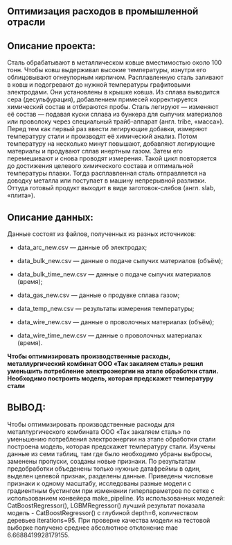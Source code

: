 
## Оптимизация расходов в промышленной отрасли

## Описание проекта: 

Сталь обрабатывают в металлическом ковше вместимостью около 100 тонн. Чтобы ковш выдерживал высокие температуры, изнутри его облицовывают огнеупорным кирпичом. Расплавленную сталь заливают в ковш и подогревают до нужной температуры графитовыми электродами. Они установлены в крышке ковша. Из сплава выводится сера (десульфурация), добавлением примесей корректируется химический состав и отбираются пробы. Сталь легируют — изменяют её состав — подавая куски сплава из бункера для сыпучих материалов или проволоку через специальный трайб-аппарат (англ. tribe, «масса»). Перед тем как первый раз ввести легирующие добавки, измеряют температуру стали и производят её химический анализ. Потом температуру на несколько минут повышают, добавляют легирующие материалы и продувают сплав инертным газом. Затем его перемешивают и снова проводят измерения. Такой цикл повторяется до достижения целевого химического состава и оптимальной температуры плавки. Тогда расплавленная сталь отправляется на доводку металла или поступает в машину непрерывной разливки. Оттуда готовый продукт выходит в виде заготовок-слябов (англ. slab, «плита»).

## Описание данных:

Данные состоят из файлов, полученных из разных источников:

- data_arc_new.csv — данные об электродах;

- data_bulk_new.csv — данные о подаче сыпучих материалов (объём);

- data_bulk_time_new.csv — данные о подаче сыпучих материалов (время);

- data_gas_new.csv — данные о продувке сплава газом;

- data_temp_new.csv — результаты измерения температуры;

- data_wire_new.csv — данные о проволочных материалах (объём);

- data_wire_time_new.csv — данные о проволочных материалах (время).

**Чтобы оптимизировать производственные расходы, металлургический комбинат ООО «Так закаляем сталь» решил уменьшить потребление электроэнергии на этапе обработки стали. Необходимо построить модель, которая предскажет температуру стали**

## ВЫВОД: 

Чтобы оптимизировать производственные расходы для металлургического комбината ООО «Так закаляем сталь» по уменьшению потребления электроэнергии на этапе обработки стали построена модель, которая предскажет температуру стали. Изучены данные из семи таблиц, там где было необходимо убраны выбросы, заменены пропуски, созданы новые признаки. По результатам предобработки объеденены только нужные датафреймы в один, выделен целевой признак, разделены данные. Приведены числовые признаки к одному масштабу, исследованы разные модели с градиентным бустингом при изменении гиперпараметров по сетке с использованием конвейера make_pipeline. Из использованных моделей: CatBoostRegressor(), LGBMRegressor() лучший результат показала модель - CatBoostRegressor() с глубиной depth=6, количеством деревьев iterations=95. При проверке качества модели на тестовой выборке получено cреднее абсолютное отклонение mae 6.6688419928179155.
